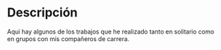# Descripción
Aqui hay algunos de los trabajos que he realizado tanto en solitario como en grupos con mis compañeros de carrera. 
